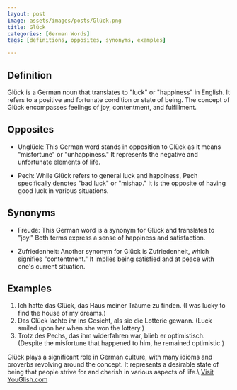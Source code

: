 ```yaml
---
layout: post
image: assets/images/posts/Glück.png
title: Glück
categories: [German Words]
tags: [definitions, opposites, synonyms, examples]

---
```


## Definition

Glück is a German noun that translates to "luck" or "happiness" in English. It refers to a positive and fortunate condition or state of being. The concept of Glück encompasses feelings of joy, contentment, and fulfillment.

## Opposites

- Unglück: This German word stands in opposition to Glück as it means "misfortune" or "unhappiness." It represents the negative and unfortunate elements of life.

- Pech: While Glück refers to general luck and happiness, Pech specifically denotes "bad luck" or "mishap." It is the opposite of having good luck in various situations.

## Synonyms

- Freude: This German word is a synonym for Glück and translates to "joy." Both terms express a sense of happiness and satisfaction.

- Zufriedenheit: Another synonym for Glück is Zufriedenheit, which signifies "contentment." It implies being satisfied and at peace with one's current situation.

## Examples

1. Ich hatte das Glück, das Haus meiner Träume zu finden. (I was lucky to find the house of my dreams.)
2. Das Glück lachte ihr ins Gesicht, als sie die Lotterie gewann. (Luck smiled upon her when she won the lottery.)
3. Trotz des Pechs, das ihm widerfahren war, blieb er optimistisch. (Despite the misfortune that happened to him, he remained optimistic.)

Glück plays a significant role in German culture, with many idioms and proverbs revolving around the concept. It represents a desirable state of being that people strive for and cherish in various aspects of life.\ <a id="yg-widget-0" class="youglish-widget" data-query="Glück" data-lang="german" data-components="8412" data-auto-start="0" data-bkg-color="theme_light" data-title="How%20to%20pronounce%20Glück%20in%20German"  rel="nofollow" href="https://youglish.com">Visit YouGlish.com</a><script async src="https://youglish.com/public/emb/widget.js" charset="utf-8"></script>